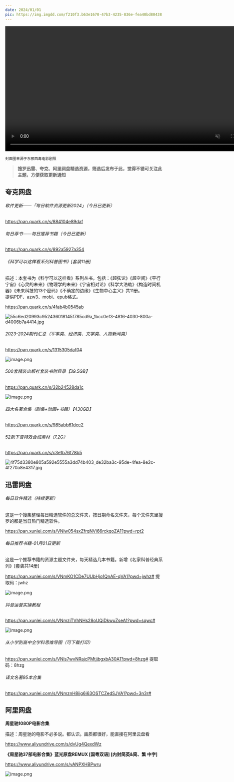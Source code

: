 ```yaml
---
date: 2024/01/01
pic: https://img.imgdd.com/f210f3.b63e1670-47b3-4235-836e-fea40bd80438.png
---
```


<video width="800px" preload muted autoplay loop><source src="https://cdn.fliggy.com/upic/BDf4l0.mp4" type="video/mp4" poster="https://i.postimg.cc/j26cp27Y/image.png"></video>

<small>封面图来源于东邪西毒电影剧照</small>

> **搜罗迅雷、夸克、阿里网盘精选资源，筛选后发布于此，觉得不错可关注此主题，方便获取更新通知**

## 夸克网盘

###### 软件更新——「每日软件资源更新2024」（今日已更新）

https://pan.quark.cn/s/884104e89daf

###### 每日荐书——每日推荐书籍（今日已更新）

https://pan.quark.cn/s/892a5927a354

###### 《科学可以这样看系列科普图书》[套装11册]

描述：本套书为《科学可以这样看》系列丛书，包括：《超弦论》《超空间》《平行宇宙》《心灵的未来》《物理学的未来》《宇宙相对论》《科学大浩劫》《构造时间机器》《未来科技的13个密码》《不确定的边缘》《生物中心主义》共11册。  
提供PDF、azw3、mobi、epub格式。

https://pan.quark.cn/s/4fab4b0545ab

![55c6ed20993c952436018145f785cd9a_1bcc0ef3-4816-4030-800a-d4006b7a4414.jpg](https://img.imgdd.com/f210f3.3917e3d6-ad5b-4af7-a735-7f4e1b6e981d.jpg)

###### 2023-2024期刊汇总（军事类、经济类、文学类、人物新闻类）

https://pan.quark.cn/s/1315305daf04

![image.png](https://img.imgdd.com/f210f3.dffbcb80-57b0-4592-86b5-bc49ba4fd2cc.png)

###### 500套精装出版社套装书附目录【39.5GB】

https://pan.quark.cn/s/32b24528da1c

![image.png](https://img.imgdd.com/f210f3.089902e2-4727-4278-87fa-ba7513add479.png) 

###### 四大名著合集（剧集+动画+书籍）【430GB】

https://pan.quark.cn/s/985abb61dec2

###### 52款下雪特效合成素材（7.2G）

https://pan.quark.cn/s/c3e1b76f78b5

![4f75d3380e805a592e5555a3dd74b403_de32ba3c-95de-4fea-8e2c-4f270a8e4317.jpg](https://img.imgdd.com/f210f3.9e2970d8-1ff0-45bf-b855-e888b2e62dc1.jpg)

## 迅雷网盘

###### 每日软件精选（持续更新）

这是一个搜集整理每日精选软件的总文件夹，按日期命名文件夹，每个文件夹里搜罗的都是当日热门精选软件。

https://pan.xunlei.com/s/VNlw054sxZfrqNVi66rckqoZA1?pwd=rpt2

###### 每日推荐书籍-01月01日更新

这是一个推荐书籍的资源主题文件夹，每天精选几本书籍。新增《名家科普经典系列》[套装共14册]

https://pan.xunlei.com/s/VNmKO1CDe7UUbHjo1QnAE-qVA1?pwd=jwhz# 提取码：jwhz

![image.png](https://img.imgdd.com/f210f3.ba888d75-02fc-4ddd-835c-2129d8c9e595.png)

###### 抖音运营实操教程

https://pan.xunlei.com/s/VNmziTVhNHs28oUQiDkwuZseA1?pwd=sqwc# 

![image.png](https://img.imgdd.com/f210f3.33f0ef2d-0e2e-4947-aeac-4b384c8ee82f.png)

###### 从小学到高中全学科思维导图（可下载打印）

https://pan.xunlei.com/s/VNls7wvNRajcPMtjjbgxbA30A1?pwd=8hzg# 提取码：8hzg

###### 译文名著95本合集

https://pan.xunlei.com/s/VNmznH8iig6i63OSTCZedSJVA1?pwd=3n3r# 

## 阿里网盘

**周星驰1080P电影合集**  

描述：周星驰的电影不必多说。都认识。画质都很好，能直接在阿里云盘看  

https://www.aliyundrive.com/s/dvUg4QexdWz

**《周星驰37部电影合集》蓝光原盘REMUX [国粤双语] [内封简英&简、繁 中字]**

https://www.aliyundrive.com/s/vANPXHBPwru

![image.png](https://img.imgdd.com/f210f3.b63e1670-47b3-4235-836e-fea40bd80438.png)

